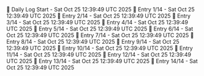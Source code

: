 📅 Daily Log Start - Sat Oct 25 12:39:49 UTC 2025
📌 Entry 1/14 - Sat Oct 25 12:39:49 UTC 2025
📌 Entry 2/14 - Sat Oct 25 12:39:49 UTC 2025
📌 Entry 3/14 - Sat Oct 25 12:39:49 UTC 2025
📌 Entry 4/14 - Sat Oct 25 12:39:49 UTC 2025
📌 Entry 5/14 - Sat Oct 25 12:39:49 UTC 2025
📌 Entry 6/14 - Sat Oct 25 12:39:49 UTC 2025
📌 Entry 7/14 - Sat Oct 25 12:39:49 UTC 2025
📌 Entry 8/14 - Sat Oct 25 12:39:49 UTC 2025
📌 Entry 9/14 - Sat Oct 25 12:39:49 UTC 2025
📌 Entry 10/14 - Sat Oct 25 12:39:49 UTC 2025
📌 Entry 11/14 - Sat Oct 25 12:39:49 UTC 2025
📌 Entry 12/14 - Sat Oct 25 12:39:49 UTC 2025
📌 Entry 13/14 - Sat Oct 25 12:39:49 UTC 2025
📌 Entry 14/14 - Sat Oct 25 12:39:49 UTC 2025
